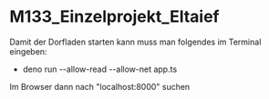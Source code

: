 # M133_Einzelprojekt_Eltaief

Damit der Dorfladen starten kann muss man folgendes im Terminal eingeben:
- deno run --allow-read --allow-net app.ts

Im Browser dann nach "localhost:8000" suchen